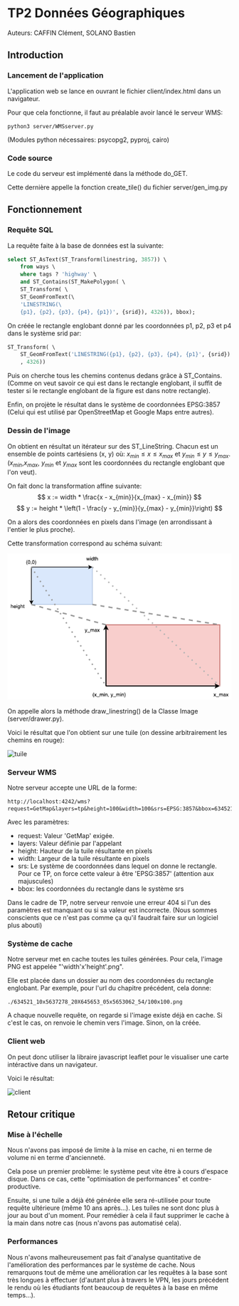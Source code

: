 # TP2 Données Géographiques
Auteurs: CAFFIN Clément, SOLANO Bastien

## Introduction

### Lancement de l'application
L'application web se lance en ouvrant le fichier client/index.html dans un navigateur.

Pour que cela fonctionne, il faut au préalable avoir lancé le serveur WMS:
```console
python3 server/WMSserver.py
```

(Modules python nécessaires: psycopg2, pyproj, cairo)

### Code source
Le code du serveur est implémenté dans la méthode do_GET.

Cette dernière appelle la fonction create_tile() du fichier server/gen_img.py


## Fonctionnement

### Requête SQL
La requête faite à la base de données est la suivante:
```sql
select ST_AsText(ST_Transform(linestring, 3857)) \
    from ways \
    where tags ? 'highway' \
    and ST_Contains(ST_MakePolygon( \
    ST_Transform( \
    ST_GeomFromText(\
    'LINESTRING(\
    {p1}, {p2}, {p3}, {p4}, {p1})', {srid}), 4326)), bbox);
```

On créée le rectangle englobant donné par les coordonnées p1, p2, p3 et p4 dans le système srid par:
```sql
ST_Transform( \
    ST_GeomFromText('LINESTRING({p1}, {p2}, {p3}, {p4}, {p1}', {srid})
    , 4326))
```

Puis on cherche tous les chemins contenus dedans grâce à ST_Contains. (Comme on veut savoir ce qui est dans le rectangle englobant, il suffit de tester si le rectangle englobant de la figure est dans notre rectangle).

Enfin, on projète le résultat dans le système de coordonnées EPSG:3857 (Celui qui est utilisé par OpenStreetMap et Google Maps entre autres).

### Dessin de l'image

On obtient en résultat un itérateur sur des ST_LineString.
Chacun est un ensemble de points cartésiens (x, y) où:
$x_{min} \leq x \leq x_{max}$ et $y_{min} \leq y \leq y_{max}$.
($x_{min}$,$x_{max}$, $y_{min}$ et $y_{max}$ sont les coordonnées du rectangle englobant que l'on veut).

On fait donc la transformation affine suivante:
$$
x := width * \frac{x - x_{min}}{x_{max} - x_{min}}
$$
$$
y := height * \left(1 - \frac{y - y_{min}}{y_{max} - y_{min}}\right)
$$

On a alors des coordonnées en pixels dans l'image (en arrondissant à l'entier le plus proche).

Cette transformation correspond au schéma suivant:

![transformation affine](./transformation.png "Transformation affine des coordonnées pour rentrer dans la tuile")

On appelle alors la méthode draw_linestring() de la Classe Image (server/drawer.py).

Voici le résultat que l'on obtient sur une tuile (on dessine arbitrairement les chemins en rouge):

![tuile](./server/fichier.png "Tuile PNG d'une couche de chemins 'highways'")

### Serveur WMS

Notre serveur accepte une URL de la forme:

```url
http://localhost:4242/wms?request=GetMap&layers=tp&height=100&width=100&srs=EPSG:3857&bbox=634521.10,5637278.20,645653.05,5653062.54
```

Avec les paramètres:

 - request: Valeur 'GetMap' exigée.
 - layers: Valeur définie par l'appelant
 - height: Hauteur de la tuile résultante en pixels
 - width: Largeur de la tuile résultante en pixels
 - srs: Le système de coordonnées dans lequel on donne le rectangle. Pour ce TP, on force cette valeur à être 'EPSG:3857' (attention aux majuscules)
 - bbox: les coordonnées du rectangle dans le système srs

 Dans le cadre de TP, notre serveur renvoie une erreur 404 si l'un des paramètres est manquant ou si sa valeur est incorrecte. (Nous sommes conscients que ce n'est pas comme ça qu'il faudrait faire sur un logiciel plus abouti)

 ### Système de cache

 Notre serveur met en cache toutes les tuiles générées.
 Pour cela, l'image PNG est appelée "'width'x'height'.png".
 
 Elle est placée dans un dossier au nom des coordonnées du rectangle englobant. Par exemple, pour l'url du chapitre précédent, cela donne:

 ```
 ./634521_10x5637278_20X645653_05x5653062_54/100x100.png
 ```

A chaque nouvelle requête, on regarde si l'image existe déjà en cache. Si c'est le cas, on renvoie le chemin vers l'image.
Sinon, on la créée.


 ### Client web

 On peut donc utiliser la libraire javascript leaflet pour le visualiser une carte intéractive dans un navigateur.

Voici le résultat:

![client](./client.png "Capture d'écran du client web sur la ville de Grenoble")

## Retour critique

### Mise à l'échelle

Nous n'avons pas imposé de limite à la mise en cache, ni en terme de volume ni en terme d'ancienneté.

Cela pose un premier problème: le système peut vite être à cours d'espace disque. Dans ce cas, cette "optimisation de performances" et contre-productive.

Ensuite, si une tuile a déjà été générée elle sera ré-utilisée pour toute requête ultérieure (même 10 ans après...). Les tuiles ne sont donc plus à jour au bout d'un moment. Pour remédier à cela il faut supprimer le cache à la main dans notre cas (nous n'avons pas automatisé cela).

### Performances

Nous n'avons malheureusement pas fait d'analyse quantitative de l'amélioration des performances par le système de cache. Nous remarquons tout de même une amélioration car les requêtes à la base sont très longues à effectuer (d'autant plus à travers le VPN, les jours précédent le rendu où les étudiants font beaucoup de requêtes à la base en même temps...).